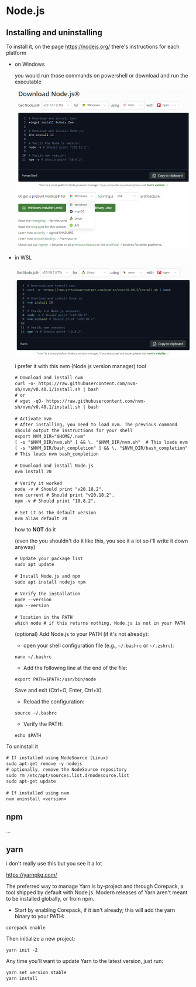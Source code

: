 # Node.js

## Installing and uninstalling

To install it, on the page <https://nodejs.org/> there's instructions for each platform

* on Windows

  you would run those commands on powershell or download and run the executable

  ![a](img/2025-01-27-16-23-26.png)

* in WSL

  ![a](img/2025-01-27-16-27-42.png)

  i prefer it with this nvm (Node.js version manager) tool

  ```shell
  # Download and install nvm
  curl -o- https://raw.githubusercontent.com/nvm-sh/nvm/v0.40.1/install.sh | bash
  # or
  # wget -qO- https://raw.githubusercontent.com/nvm-sh/nvm/v0.40.1/install.sh | bash

  # Activate nvm
  # After installing, you need to load nvm. The previous command should output the instructions for your shell
  export NVM_DIR="$HOME/.nvm"
  [ -s "$NVM_DIR/nvm.sh" ] && \. "$NVM_DIR/nvm.sh"  # This loads nvm
  [ -s "$NVM_DIR/bash_completion" ] && \. "$NVM_DIR/bash_completion"  # This loads nvm bash_completion

  # Download and install Node.js
  nvm install 20

  # Verify it worked
  node -v # Should print "v20.18.2".
  nvm current # Should print "v20.18.2".
  npm -v # Should print "10.8.2".

  # Set it as the default version
  nvm alias default 20
  ```

  how to **NOT** do it

  (even tho you shouldn't do it like this, you see it a lot so i'll write it down anyway)

  ```shell
  # Update your package list
  sudo apt update

  # Install Node.js and npm
  sudo apt install nodejs npm

  # Verify the installation
  node --version
  npm --version

  # location in the PATH
  which node # if this returns nothing, Node.js is not in your PATH
  ```

  (optional) Add Node.js to your PATH (if it's not already):

  * open your shell configuration file (e.g., `~/.bashrc` or `~/.zshrc`):

  ```shell
  nano ~/.bashrc
  ```

  * Add the following line at the end of the file:

  ```shell
  export PATH=$PATH:/usr/bin/node
  ```

    Save and exit (Ctrl+O, Enter, Ctrl+X).

  * Reload the configuration:

  ```shell
  source ~/.bashrc
  ```

  * Verify the PATH:

  ```shell
  echo $PATH
  ```

To uninstall it

```shell
# If installed using NodeSource (Linux)
sudo apt-get remove -y nodejs
# optionally, remove the NodeSource repository
sudo rm /etc/apt/sources.list.d/nodesource.list
sudo apt-get update

# If installed using nvm
nvm uninstall <version>
```

## npm

...

## yarn

i don't really use this but you see it a lot

<https://yarnpkg.com/>

The preferred way to manage Yarn is by-project and through Corepack, a tool shipped by default with Node.js. Modern releases of Yarn aren't meant to be installed globally, or from npm.

* Start by enabling Corepack, if it isn't already; this will add the yarn binary to your PATH:

```shell
corepack enable
```

Then initialize a new project:

```shell
yarn init -2
```

Any time you'll want to update Yarn to the latest version, just run:

```shell
yarn set version stable
yarn install
```
